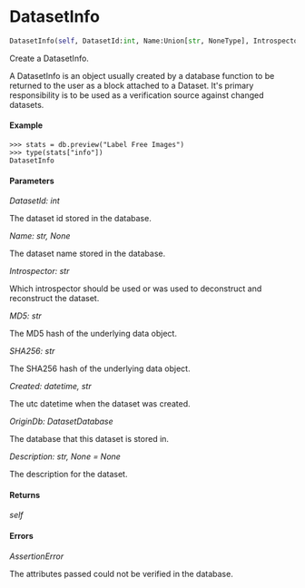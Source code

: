 <h1 id="datasetdatabase.core.DatasetInfo">DatasetInfo</h1>

```python
DatasetInfo(self, DatasetId:int, Name:Union[str, NoneType], Introspector:str, MD5:str, SHA256:str, Created:Union[datetime.datetime, str], OriginDb:datasetdatabase.core.DatasetDatabase, Description:Union[str, NoneType]=None)
```

Create a DatasetInfo.

A DatasetInfo is an object usually created by a database function to be
returned to the user as a block attached to a Dataset. It's primary
responsibility is to be used as a verification source against changed
datasets.


#### Example
```
>>> stats = db.preview("Label Free Images")
>>> type(stats["info"])
DatasetInfo

```


#### Parameters
*DatasetId: int*

The dataset id stored in the database.

*Name: str, None*

The dataset name stored in the database.

*Introspector: str*

Which introspector should be used or was used to deconstruct and
reconstruct the dataset.

*MD5: str*

The MD5 hash of the underlying data object.

*SHA256: str*

The SHA256 hash of the underlying data object.

*Created: datetime, str*

The utc datetime when the dataset was created.

*OriginDb: DatasetDatabase*

The database that this dataset is stored in.

*Description: str, None = None*

The description for the dataset.


#### Returns
*self*


#### Errors
*AssertionError*

The attributes passed could not be verified in the database.


